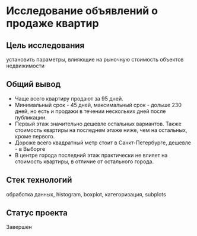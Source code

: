 # Исследование объявлений о продаже квартир

## Цель исследования 
установить параметры, влияющие на рыночную стоимость объектов недвижимости

## Общий вывод

* Чаще всего квартиру продают за 95 дней. 
* Минимальный срок - 45 дней, максимальный срок -  дольше 230 дней, но есть  и продажи в течении нескольких дней после публикации.<br>
* Первый этаж значительно дешевле остальных вариантов. Также стоимость квартиры на последнем этаже ниже, чем на остальных, кроме первого.<br>
* Дороже всего квадратный метр стоит в Санкт-Петербурге, дешевле -  в Выборге<br>
* В центре города последний этаж практически не влияет на стоимость квартиры, в отличие от остального города.<br>

## Стек технологий

обработка данных, histogram, boxplot, категоризация, subplots

## Статус проекта 

Завершен
